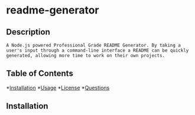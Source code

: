# readme-generator

## Description
    A Node.js powered Professional Grade README Generator. By taking a user's input through a command-line interface a README can be quickly generated, allowing more time to work on their own projects.

## Table of Contents

*[Installation](#installation)
*[Usage](#usage)
*[License](#license)
*[Questions](#questions)

## Installation


